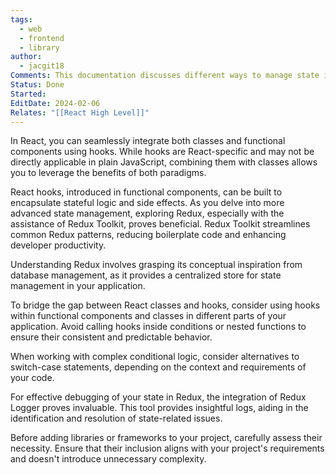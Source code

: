 ```yaml
---
tags:
  - web
  - frontend
  - library
author:
  - jacgit18
Comments: This documentation discusses different ways to manage state in react.
Status: Done
Started: 
EditDate: 2024-02-06
Relates: "[[React High Level]]"
---
```

In React, you can seamlessly integrate both classes and functional components using hooks. While hooks are React-specific and may not be directly applicable in plain JavaScript, combining them with classes allows you to leverage the benefits of both paradigms.

React hooks, introduced in functional components, can be built to encapsulate stateful logic and side effects. As you delve into more advanced state management, exploring Redux, especially with the assistance of Redux Toolkit, proves beneficial. Redux Toolkit streamlines common Redux patterns, reducing boilerplate code and enhancing developer productivity.

Understanding Redux involves grasping its conceptual inspiration from database management, as it provides a centralized store for state management in your application.

To bridge the gap between React classes and hooks, consider using hooks within functional components and classes in different parts of your application. Avoid calling hooks inside conditions or nested functions to ensure their consistent and predictable behavior.

When working with complex conditional logic, consider alternatives to switch-case statements, depending on the context and requirements of your code.

For effective debugging of your state in Redux, the integration of Redux Logger proves invaluable. This tool provides insightful logs, aiding in the identification and resolution of state-related issues.

Before adding libraries or frameworks to your project, carefully assess their necessity. Ensure that their inclusion aligns with your project's requirements and doesn't introduce unnecessary complexity.


